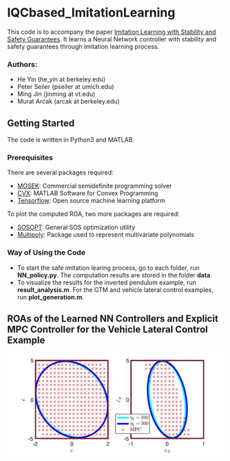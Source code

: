 # IQCbased_ImitationLearning
This code is to accompany the paper [Imitation Learning with Stability and Safety Guarantees](https://arxiv.org/pdf/2012.09293.pdf). It learns a Neural Network controller with stability and safety guarantees through imitation learning process.

### Authors:
* He Yin (he_yin at berkeley.edu)
* Peter Seiler (pseiler at umich.edu)
* Ming Jin (jinming at vt.edu)
* Murat Arcak (arcak at berkeley.edu)

## Getting Started
The code is written in Python3 and MATLAB.

### Prerequisites
There are several packages required:
* [MOSEK](https://www.mosek.com/): Commercial semidefinite programming solver
* [CVX](http://cvxr.com/cvx/): MATLAB Software for Convex Programming
* [Tensorflow](https://www.tensorflow.org/): Open source machine learning platform

To plot the computed ROA, two more packages are required:
* [SOSOPT](https://dept.aem.umn.edu/~AerospaceControl/): General SOS optimization utility
* [Multipoly](https://dept.aem.umn.edu/~AerospaceControl/): Package used to represent multivariate polynomials

### Way of Using the Code
* To start the safe imitation learing process, go to each folder, run **NN_policy.py**. The computation results are stored in the folder **data**. 
* To visualize the results for the inverted pendulum example, run **result_analysis.m**.
For the GTM and vehicle lateral control examples, run **plot_generation.m**.

## ROAs of the Learned NN Controllers and Explicit MPC Controller for the Vehicle Lateral Control Example 
![vehicle](vehicle_explicit_MPC/veh_ROA.jpg)